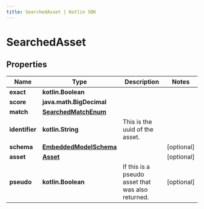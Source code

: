 ```yaml
---
title: SearchedAsset | Kotlin SDK
---
```




# SearchedAsset

## Properties
Name | Type | Description | Notes
------------ | ------------- | ------------- | -------------
**exact** | **kotlin.Boolean** |  | 
**score** | **java.math.BigDecimal** |  | 
**match** | [**SearchedMatchEnum**](SearchedMatchEnum) |  | 
**identifier** | **kotlin.String** | This is the uuid of the asset. | 
**schema** | [**EmbeddedModelSchema**](EmbeddedModelSchema) |  |  [optional]
**asset** | [**Asset**](Asset) |  |  [optional]
**pseudo** | **kotlin.Boolean** | If this is a pseudo asset that was also returned. |  [optional]




